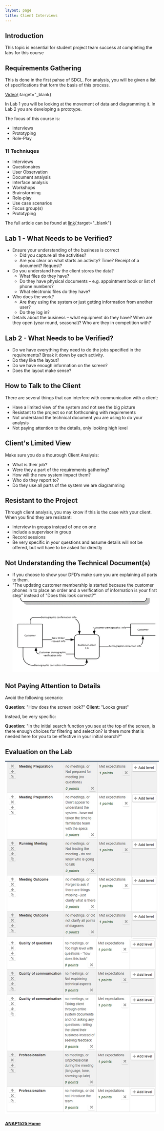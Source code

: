 ```yaml
---
layout: page
title: Client Interviews
---
```


## Introduction
This topic is essential for student project team success at completing the labs for this course

## Requirements Gathering
This is done in the first pahse of SDCL. For analysis, you will be given a list of specifications that form the basis of this process.

[Video](https://www.youtube.com/watch?v=uo98gmTYmxg){:target="_blank}

In Lab 1 you will be looking at the movement of data and diagramming it. In Lab 2 you are developing a prototype.

The focus of this course is:
* Interviews
* Prototyping
* Role-Play

### 11 Techniuqes
*  Interviews
*  Questionaires
*  User Observation
*  Document analysis
*  Interface analysis
*  Workshops
*  Brainstorming
*  Role-play
*  Use case scenarios
*  Focus group(s)
*  Prototyping

The full article can be found at [link](https://www.jamasoftware.com/requirements-management-guide/requirements-gathering-and-management-processes/11-requirements-gathering-techniques-for-agile-product-teams){:target="_blank"}

## Lab 1 - What Needs to be Verified?
*  Ensure your understanding of the business is correct 
    *  Did you capture all the activities?
    *  Are you clear on what starts an activity?  Time?  Receipt of a document?  Request?
*  Do you understand how the client stores the data?
    *  What files do they have?
    *  Do they have physical documents – e.g. appointment book or list of phone numbers?
    *  What electronic files do they have?
*  Who does the work?
    *  Are they using the system or just getting information from another user?
    *  Do they log in?
*  Details about the business – what equipment do they have?  When are they open (year round, seasonal)?  Who are they in competition with?

## Lab 2 - What Needs to be Verified? 
*  Do we have everything they need to do the jobs specified in the requirements?  Break it down by each activity.
*  Do they like the layout?
*  Do we have enough information on the screen?
*  Does the layout make sense?

## How to Talk to the Client
There are several things that can interfere with communication with a client:
*  Have a limited view of the system and not see the big picture
*  Resistant to the project so not forthcoming with requirements
*  Not understand the technical document you are using to do your analysis
*  Not paying attention to the details, only looking high level

## Client's Limited View
Make sure you do a thourough Client Analysis:
*  What is their job?
*  Were they a part of the requirements gathering?
*  How will the new system impact them?
*  Who do they report to?
*  Do they use all parts of the system we are diagramming

## Resistant to the Project
Through client analysis, you may know if this is the case with your client. When you find they are resistant:
*  Interview in groups instead of one on one
*  Include a supervisor in group
*  Record sessions
*  Be very specific in your questions and assume details will not be offered, but will have to be asked for directly

## Not Understanding the Technical Document(s)
*  If you choose to show your DFD’s make sure you are explaining all parts to them.
*  "The updating customer membership is started because the customer phones in to place an order and a verification of information is your first step" instead of  "Does this look correct?"<br>
![DFD Extract](files/dfd-extract.jpg)

## Not Paying Attention to Details
Avoid the following scenario:

**Question**: "How does the screen look?"
**Client**: "Looks great"

Instead, be very specific:

**Question**: "In the initial search function you see at the top of the screen, is there enough choices for filtering and selection?  Is there more that is needed here for you to be effective in your initial search?"

## Evaluation on the Lab
![lab-evaluation-1](files/lab-evaluation-1.jpg)![lab-evaluation-2](files/lab-evaluation-2.jpg)

#### [ANAP1525 Home](../)